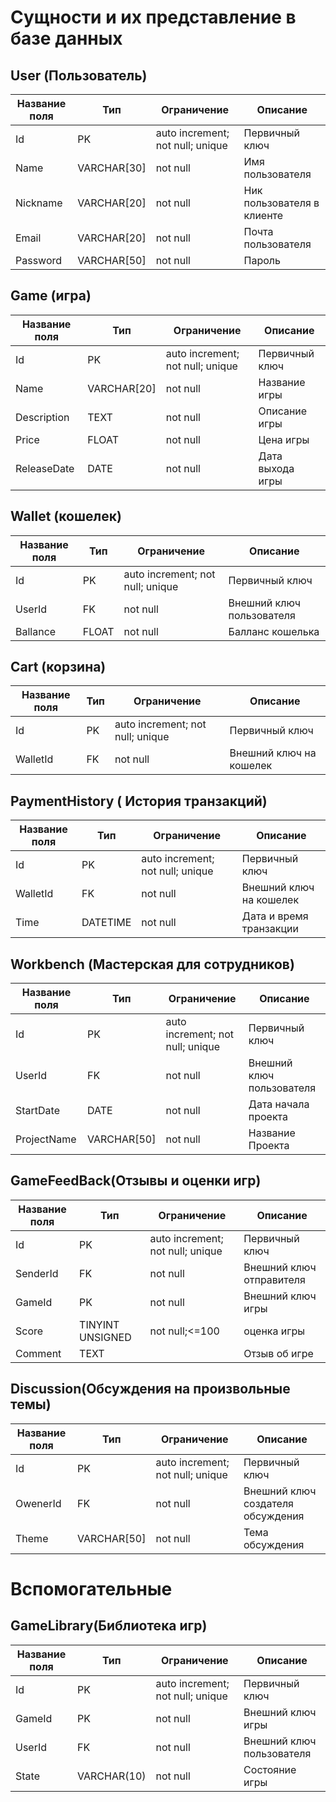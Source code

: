 # Сущности и их представление в базе данных

## User (Пользователь)
| Название поля | Тип | Ограничение | Описание |
|---------------|-----|-------------|----------|
|Id|PK|auto increment; not null; unique|Первичный ключ|
|Name|VARCHAR[30]| not null|Имя пользователя|
|Nickname|VARCHAR[20]|not null| Ник пользователя в клиенте|
|Email|VARCHAR[20]|not null| Почта пользователя|
|Password|VARCHAR[50]|not null|Пароль|

## Game (игра)
| Название поля | Тип | Ограничение | Описание |
|---------------|-----|-------------|----------|
|Id|PK|auto increment; not null; unique|Первичный ключ|
|Name|VARCHAR[20]| not null|Название игры|
|Description|TEXT| not null|Описание игры|
|Price|FLOAT| not null|Цена игры|
|ReleaseDate|DATE|not null|Дата выхода игры|

## Wallet (кошелек)
| Название поля | Тип | Ограничение | Описание |
|---------------|-----|-------------|----------|
|Id|PK|auto increment; not null; unique|Первичный ключ|
|UserId|FK|not null|Внешний ключ пользователя|
|Ballance|FLOAT|not null| Балланс кошелька|

## Cart (корзина)
| Название поля | Тип | Ограничение | Описание |
|---------------|-----|-------------|----------|
|Id|PK|auto increment; not null; unique|Первичный ключ|
|WalletId|FK|not null| Внешний ключ на кошелек|

## PaymentHistory ( История транзакций)
| Название поля | Тип | Ограничение | Описание |
|---------------|-----|-------------|----------|
|Id|PK|auto increment; not null; unique|Первичный ключ|
|WalletId|FK|not null| Внешний ключ на кошелек|
|Time|DATETIME|not null|Дата и время транзакции|

## Workbench (Мастерская для сотрудников)
| Название поля | Тип | Ограничение | Описание |
|---------------|-----|-------------|----------|
|Id|PK|auto increment; not null; unique|Первичный ключ|
|UserId|FK|not null|Внешний ключ пользователя|
|StartDate|DATE|not null|Дата начала проекта|
|ProjectName|VARCHAR[50]|not null|Название Проекта|

## GameFeedBack(Отзывы и оценки игр)
| Название поля | Тип | Ограничение | Описание |
|---------------|-----|-------------|----------|
|Id|PK|auto increment; not null; unique|Первичный ключ|
|SenderId|FK|not null|Внешний ключ отправителя|
|GameId|PK|not null|Внешний ключ игры|
|Score|TINYINT UNSIGNED|not null;<=100| оценка игры|
|Comment|TEXT||Отзыв об игре|

## Discussion(Обсуждения на произвольные темы)
| Название поля | Тип | Ограничение | Описание |
|---------------|-----|-------------|----------|
|Id|PK|auto increment; not null; unique|Первичный ключ|
|OwenerId|FK|not null|Внешний ключ создателя обсуждения|
|Theme|VARCHAR[50]|not null|Тема обсуждения|


# Вспомогательные 


## GameLibrary(Библиотека игр)
| Название поля | Тип | Ограничение | Описание |
|---------------|-----|-------------|----------|
|Id|PK|auto increment; not null; unique|Первичный ключ|
|GameId|PK|not null|Внешний ключ игры|
|UserId|FK|not null|Внешний ключ пользователя|
|State|VARCHAR(10)|not null|Состояние игры|
